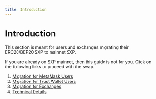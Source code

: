 ```yaml
---
title: Introduction
---
```


# Introduction

This section is meant for users and exchanges migrating their ERC20/BEP20 SXP to mainnet SXP.

If you are already on SXP mainnet, then this guide is not for you.
Click on the following links to proceed with the swap.

1. [Migration for MetaMask Users](/sxpswap/users/metamask)
2. [Migration for Trust Wallet Users](/sxpswap/users/trust-wallet)
3. [Migration for Exchanges](/sxpswap/exchanges/getting-started)
4. [Technical Details](/sxpswap/technical-details/security/introduction)




